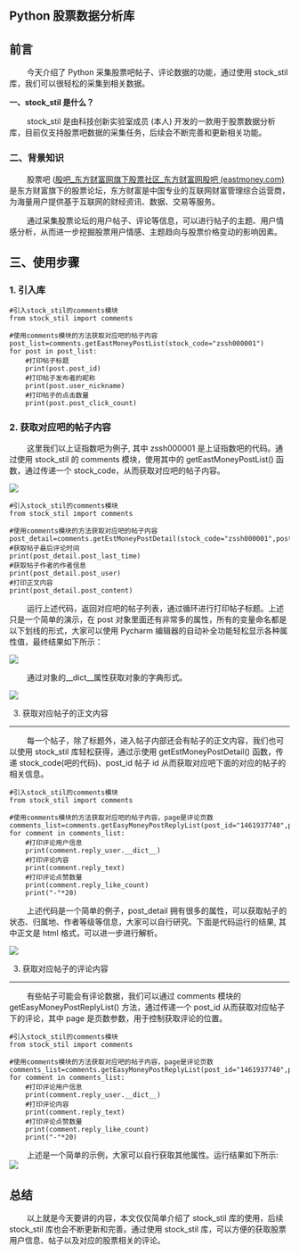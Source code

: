 Python 股票数据分析库
-----------

前言
--

        今天介绍了 Python 采集股票吧帖子、评论数据的功能，通过使用 stock_stil 库，我们可以很轻松的采集到相关数据。

**一、stock_stil 是什么？**

        stock_stil 是由科技创新实验室成员 (本人) 开发的一款用于股票数据分析库，目前仅支持股票吧数据的采集任务，后续会不断完善和更新相关功能。

### 二、背景知识

        股票吧 ([股吧_东方财富网旗下股票社区_东方财富网股吧 (eastmoney.com)](https://guba.eastmoney.com/ "股吧_东方财富网旗下股票社区_东方财富网股吧 (eastmoney.com)") 是东方财富旗下的股票论坛，东方财富是中国专业的互联网财富管理综合运营商，为海量用户提供基于互联网的财经资讯、数据、交易等服务。

        通过采集股票论坛的用户帖子、评论等信息，可以进行帖子的主题、用户情感分析，从而进一步挖掘股票用户情感、主题趋向与股票价格变动的影响因素。

三、使用步骤
------

### 1. 引入库

```
#引入stock_stil的comments模块
from stock_stil import comments
 
#使用comments模块的方法获取对应吧的帖子内容
post_list=comments.getEastMoneyPostList(stock_code="zssh000001")
for post in post_list:
    #打印帖子标题
    print(post.post_id)
    #打印帖子发布者的昵称
    print(post.user_nickname)
    #打印帖子的点击数量
    print(post.post_click_count)
```

### 2. 获取对应吧的帖子内容

        这里我们以上证指数吧为例子, 其中 zssh000001 是上证指数吧的代码。通过使用 stock_stil 的 comments 模块，使用其中的 getEastMoneyPostList() 函数，通过传递一个 stock_code，从而获取对应吧的帖子内容。

![](https://i-blog.csdnimg.cn/direct/8bcaf045969d40c588582af77a8ad48d.png)

```
#引入stock_stil的comments模块
from stock_stil import comments
 
#使用comments模块的方法获取对应吧的帖子内容
post_detail=comments.getEstMoneyPostDetail(stock_code="zssh000001",post_id="1462421588")
#获取帖子最后评论时间
print(post_detail.post_last_time)
#获取帖子作者的作者信息
print(post_detail.post_user)
#打印正文内容
print(post_detail.post_content)
```

        运行上述代码，返回对应吧的帖子列表，通过循环进行打印帖子标题。上述只是一个简单的演示，在 post 对象里面还有非常多的属性，所有的变量命名都是以下划线的形式，大家可以使用 Pycharm 编辑器的自动补全功能轻松显示各种属性值，最终结果如下所示：

![](https://i-blog.csdnimg.cn/direct/b281cdd0a26c4fe09ea55e55c312ed75.png)

        通过对象的__dict__属性获取对象的字典形式。

![](https://i-blog.csdnimg.cn/direct/42a2a928988a4c2581de4b7205979398.png)

3. 获取对应帖子的正文内容
--------------

        每一个帖子，除了标题外，进入帖子内部还会有帖子的正文内容，我们也可以使用 stock_stil 库轻松获得，通过示使用 getEstMoneyPostDetail() 函数，传递 stock_code(吧的代码)、post_id 帖子 id 从而获取对应吧下面的对应的帖子的相关信息。

```
#引入stock_stil的comments模块
from stock_stil import comments
 
#使用comments模块的方法获取对应吧的帖子内容，page是评论页数
comments_list=comments.getEasyMoneyPostReplyList(post_id="1461937740",page=1)
for comment in comments_list:
    #打印评论用户信息
    print(comment.reply_user.__dict__)
    #打印评论内容
    print(comment.reply_text)
    #打印评论点赞数量
    print(comment.reply_like_count)
    print("-"*20)
```

        上述代码是一个简单的例子，post_detail 拥有很多的属性，可以获取帖子的状态、归属地、作者等级等信息，大家可以自行研究。下面是代码运行的结果, 其中正文是 html 格式，可以进一步进行解析。

![](https://i-blog.csdnimg.cn/direct/370efcf1bba24e439c58c955db96e80e.png)

3. 获取对应帖子的评论内容
--------------

        有些帖子可能会有评论数据，我们可以通过 comments 模块的 getEasyMoneyPostReplyList() 方法，通过传递一个 post_id 从而获取对应帖子下的评论，其中 page 是页数参数，用于控制获取评论的位置。

```
#引入stock_stil的comments模块
from stock_stil import comments
 
#使用comments模块的方法获取对应吧的帖子内容，page是评论页数
comments_list=comments.getEasyMoneyPostReplyList(post_id="1461937740",page=1)
for comment in comments_list:
    #打印评论用户信息
    print(comment.reply_user.__dict__)
    #打印评论内容
    print(comment.reply_text)
    #打印评论点赞数量
    print(comment.reply_like_count)
    print("-"*20)
```

        上述是一个简单的示例，大家可以自行获取其他属性。运行结果如下所示:  
![](https://i-blog.csdnimg.cn/direct/14caba1580ec4b68b87312d7c6b7fe95.png)

总结
--

        以上就是今天要讲的内容，本文仅仅简单介绍了 stock_stil 库的使用，后续 stock_stil 库也会不断更新和完善。通过使用 stock_stil 库，可以方便的获取股票用户信息、帖子以及对应的股票相关的评论。